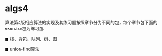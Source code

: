# algs4
算法第4版相应算法的实现及其练习题按照章节分为不同的包，每个章节包下面的exercise包为练习题.
<p>   ◼ 栈、背包、队列、树、图
<p>   ◼ union-find算法
